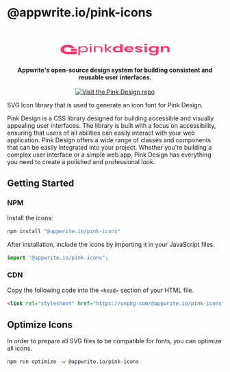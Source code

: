 # @appwrite.io/pink-icons

<br />
<p align="center">
    <a href="https://pink.appwrite.io" target="_blank"><img width="260" height="39" src="https://raw.githubusercontent.com/appwrite/pink/main/logo.svg" alt="Pink Design Logo"></a>
    <br />
    <br />
    <b>Appwrite's open-source design system for building consistent and reusable user interfaces.</b>
    <br />
    <br />
    <a href="https://github.com/appwrite/pink"><img width="800" height=auto src="https://raw.githubusercontent.com/appwrite/pink/main/github.png" alt="Visit the Pink Design repo"></a>
</p>

SVG Icon library that is used to generate an icon font for Pink Design.

Pink Design is a CSS library designed for building accessible and visually appealing user interfaces. The library is built with a focus on accessibility, ensuring that users of all abilities can easily interact with your web application. Pink Design offers a wide range of classes and components that can be easily integrated into your project. Whether you're building a complex user interface or a simple web app, Pink Design has everything you need to create a polished and professional look.

## Getting Started

### NPM

Install the icons:

```bash
npm install "@appwrite.io/pink-icons"
```

After installation, include the icons by importing it in your JavaScript files.

```js
import "@appwrite.io/pink-icons";
```

### CDN

Copy the following code into the `<head>` section of your HTML file.

```html
<link rel="stylesheet" href="https://unpkg.com/@appwrite.io/pink-icons">
```

## Optimize Icons

In order to prepare all SVG files to be compatible for fonts, you can optimize all icons.

```sh
npm run optimize -w @appwrite.io/pink-icons
```
